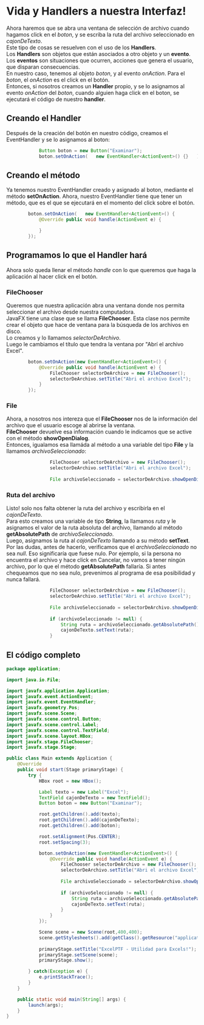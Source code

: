 # Vida y **Handlers** a nuestra Interfaz!
Ahora haremos que se abra una ventana de selección de archivo cuando hagamos click en el *boton*, y se escriba la ruta del archivo seleccionado en *cajonDeTexto*.  
Este tipo de cosas se resuelven con el uso de los **Handlers**.  
Los **Handlers** son objetos que están asociados a otro objeto y un **evento**.  
Los **eventos** son situaciones que ocurren, acciones que genera el usuario, que disparan consecuencias.  
En nuestro caso, tenemos al objeto *boton*, y al evento *onAction*. Para el *boton*, el *onAction* es el click en el botón.  
Entonces, si nosotros creamos un **Handler** propio, y se lo asignamos al evento *onAction* del *boton*, cuando alguien haga click en el boton, se ejecutará el código de nuestro **handler**.

## Creando el Handler
Después de la creación del botón en nuestro código, creamos el EventHandler y se lo asignamos al boton:
```java
			Button boton = new Button("Examinar");
			boton.setOnAction(   new EventHandler<ActionEvent>() {}   );
```
## Creando el método
Ya tenemos nuestro EventHandler creado y asignado al boton, mediante el método **setOnAction**.
Ahora, nuestro EventHandler tiene que tener un método, que es el que se ejecutará en el momento del click sobre el botón.
```java
		boton.setOnAction(   new EventHandler<ActionEvent>() {
			@Override public void handle(ActionEvent e) {

			}
		});
```
## Programamos lo que el Handler hará
Ahora solo queda llenar el método *handle* con lo que queremos que haga la aplicación al hacer click en el botón.
### FileChooser
Queremos que nuestra aplicación abra una ventana donde nos permita seleccionar el archivo desde nuestra computadora.  
JavaFX tiene una clase que se llama **FileChooser**. Esta clase nos permite crear el objeto que hace de ventana para la búsqueda de los archivos en disco.  
Lo creamos y lo llamamos *selectorDeArchivo*.  
Luego le cambiamos el título que tendra la ventana por "Abrí el archivo Excel".
```java
		boton.setOnAction(new EventHandler<ActionEvent>() {
			@Override public void handle(ActionEvent e) {
				FileChooser selectorDeArchivo = new FileChooser();
				selectorDeArchivo.setTitle("Abri el archivo Excel");				
			}
		});
```
### File
Ahora, a nosotros nos intereza que el **FileChooser** nos de la información del archivo que el usuario escoge al abrirse la ventana.  
**FileChooser** devuelve esa información cuando le indicamos que se active con el método **showOpenDialog**.  
Entonces, igualamos esa llamáda al método a una variable del tipo **File** y la llamamos *archivoSeleccionado*:


```java
				FileChooser selectorDeArchivo = new FileChooser();
				selectorDeArchivo.setTitle("Abri el archivo Excel");
				
				File archivoSeleccionado = selectorDeArchivo.showOpenDialog(primaryStage);
```
### Ruta del archivo
Listo! solo nos falta obtener la ruta del archivo y escribirla en el *cajonDeTexto*.  
Para esto creamos una variable de tipo **String**, la llamamos *ruta* y le asignamos el valor de la ruta absoluta del archivo, llamando al método **getAbsolutePath** de *archivoSeleccionado*.  
Luego, asignamos la ruta al *cajonDeTexto* llamando a su método **setText**.  
Por las dudas, antes de hacerlo, verificamos que el *archivoSeleccionado* no sea *null*. Eso significaría que fuese nulo. Por ejemplo, si la persona no encuentra el archivo y hace click en Cancelar, no vamos a tener ningún archivo, por lo que el método **getAbsolutePath** fallaría. Si antes chequeamos que no sea nulo, prevenimos al programa de esa posibilidad y nunca fallará.
```java
				FileChooser selectorDeArchivo = new FileChooser();
				selectorDeArchivo.setTitle("Abri el archivo Excel");
				
				File archivoSeleccionado = selectorDeArchivo.showOpenDialog(primaryStage);			
				
				if (archivoSeleccionado != null) {
					String ruta = archivoSeleccionado.getAbsolutePath()
					cajonDeTexto.setText(ruta);
				}
```
## El código completo


```java
package application;

import java.io.File;

import javafx.application.Application;
import javafx.event.ActionEvent;
import javafx.event.EventHandler;
import javafx.geometry.Pos;
import javafx.scene.Scene;
import javafx.scene.control.Button;
import javafx.scene.control.Label;
import javafx.scene.control.TextField;
import javafx.scene.layout.HBox;
import javafx.stage.FileChooser;
import javafx.stage.Stage;

public class Main extends Application {
	@Override
	public void start(Stage primaryStage) {
		try {
			HBox root = new HBox();

			Label texto = new Label("Excel");
			TextField cajonDeTexto = new TextField();
			Button boton = new Button("Examinar");

			root.getChildren().add(texto);
			root.getChildren().add(cajonDeTexto);
			root.getChildren().add(boton);

			root.setAlignment(Pos.CENTER);
			root.setSpacing(3);

			boton.setOnAction(new EventHandler<ActionEvent>() {
			    @Override public void handle(ActionEvent e) {
			    	FileChooser selectorDeArchivo = new FileChooser();
					selectorDeArchivo.setTitle("Abri el archivo Excel");
					
					File archivoSeleccionado = selectorDeArchivo.showOpenDialog(primaryStage);
					
					if (archivoSeleccionado != null) {
						String ruta = archivoSeleccionado.getAbsolutePath();
						cajonDeTexto.setText(ruta);
					}
			    }
			});

			Scene scene = new Scene(root,400,400);
			scene.getStylesheets().add(getClass().getResource("application.css").toExternalForm());
			
			primaryStage.setTitle("ExcelPTF - Utilidad para Excels!");
			primaryStage.setScene(scene);
			primaryStage.show();

		} catch(Exception e) {
			e.printStackTrace();
		}
	}

	public static void main(String[] args) {
		launch(args);
	}
}

```





